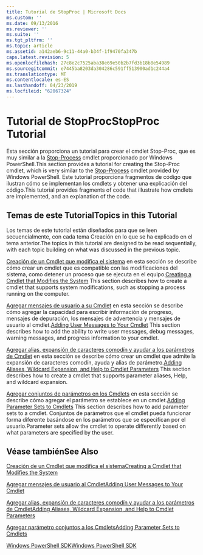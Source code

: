 ```yaml
---
title: Tutorial de StopProc | Microsoft Docs
ms.custom: ''
ms.date: 09/13/2016
ms.reviewer: ''
ms.suite: ''
ms.tgt_pltfrm: ''
ms.topic: article
ms.assetid: a142aeb6-9c11-44a0-b34f-1f9470fa347b
caps.latest.revision: 5
ms.openlocfilehash: 27c8e2c7525aba38e69e50b2b7fd3b18b8e54989
ms.sourcegitcommit: e7445ba8203da304286c591ff513900ad1c244a4
ms.translationtype: MT
ms.contentlocale: es-ES
ms.lasthandoff: 04/23/2019
ms.locfileid: "62067324"
---
```

# <a name="stopproc-tutorial"></a><span data-ttu-id="5137a-102">Tutorial de StopProc</span><span class="sxs-lookup"><span data-stu-id="5137a-102">StopProc Tutorial</span></span>

<span data-ttu-id="5137a-103">Esta sección proporciona un tutorial para crear el cmdlet Stop-Proc, que es muy similar a la [Stop-Process](/powershell/module/Microsoft.PowerShell.Management/Stop-Process) cmdlet proporcionado por Windows PowerShell.</span><span class="sxs-lookup"><span data-stu-id="5137a-103">This section provides a tutorial for creating the Stop-Proc cmdlet, which is very similar to the [Stop-Process](/powershell/module/Microsoft.PowerShell.Management/Stop-Process) cmdlet provided by Windows PowerShell.</span></span> <span data-ttu-id="5137a-104">Este tutorial proporciona fragmentos de código que ilustran cómo se implementan los cmdlets y obtener una explicación del código.</span><span class="sxs-lookup"><span data-stu-id="5137a-104">This tutorial provides fragments of code that illustrate how cmdlets are implemented, and an explanation of the code.</span></span>

## <a name="topics-in-this-tutorial"></a><span data-ttu-id="5137a-105">Temas de este Tutorial</span><span class="sxs-lookup"><span data-stu-id="5137a-105">Topics in this Tutorial</span></span>

<span data-ttu-id="5137a-106">Los temas de este tutorial están diseñados para que se leen secuencialmente, con cada tema Creación en lo que se ha explicado en el tema anterior.</span><span class="sxs-lookup"><span data-stu-id="5137a-106">The topics in this tutorial are designed to be read sequentially, with each topic building on what was discussed in the previous topic.</span></span>

<span data-ttu-id="5137a-107">[Creación de un Cmdlet que modifica el sistema](./creating-a-cmdlet-that-modifies-the-system.md) en esta sección se describe cómo crear un cmdlet que es compatible con las modificaciones del sistema, como detener un proceso que se ejecuta en el equipo.</span><span class="sxs-lookup"><span data-stu-id="5137a-107">[Creating a Cmdlet that Modifies the System](./creating-a-cmdlet-that-modifies-the-system.md) This section describes how to create a cmdlet that supports system modifications, such as stopping a process running on the computer.</span></span>

<span data-ttu-id="5137a-108">[Agregar mensajes de usuario a su Cmdlet](./adding-user-messages-to-your-cmdlet.md) en esta sección se describe cómo agregar la capacidad para escribir información de progreso, mensajes de depuración, los mensajes de advertencia y mensajes de usuario al cmdlet.</span><span class="sxs-lookup"><span data-stu-id="5137a-108">[Adding User Messages to Your Cmdlet](./adding-user-messages-to-your-cmdlet.md) This section describes how to add the ability to write user messages, debug messages, warning messages, and progress information to your cmdlet.</span></span>

<span data-ttu-id="5137a-109">[Agregar alias, expansión de caracteres comodín y ayudar a los parámetros de Cmdlet](./adding-aliases-wildcard-expansion-and-help-to-cmdlet-parameters.md) en esta sección se describe cómo crear un cmdlet que admite la expansión de caracteres comodín, ayuda y alias de parámetro.</span><span class="sxs-lookup"><span data-stu-id="5137a-109">[Adding Aliases, Wildcard Expansion, and Help to Cmdlet Parameters](./adding-aliases-wildcard-expansion-and-help-to-cmdlet-parameters.md) This section describes how to create a cmdlet that supports parameter aliases, Help, and wildcard expansion.</span></span>

<span data-ttu-id="5137a-110">[Agregar conjuntos de parámetros en los Cmdlets](./adding-parameter-sets-to-a-cmdlet.md) en esta sección se describe cómo agregar el parámetro se establece en un cmdlet.</span><span class="sxs-lookup"><span data-stu-id="5137a-110">[Adding Parameter Sets to Cmdlets](./adding-parameter-sets-to-a-cmdlet.md) This section describes how to add parameter sets to a cmdlet.</span></span> <span data-ttu-id="5137a-111">Conjuntos de parámetros que el cmdlet pueda funcionar forma diferente basándose en los parámetros que se especifican por el usuario.</span><span class="sxs-lookup"><span data-stu-id="5137a-111">Parameter sets allow the cmdlet to operate differently based on what parameters are specified by the user.</span></span>

## <a name="see-also"></a><span data-ttu-id="5137a-112">Véase también</span><span class="sxs-lookup"><span data-stu-id="5137a-112">See Also</span></span>

[<span data-ttu-id="5137a-113">Creación de un Cmdlet que modifica el sistema</span><span class="sxs-lookup"><span data-stu-id="5137a-113">Creating a Cmdlet that Modifies the System</span></span>](./creating-a-cmdlet-that-modifies-the-system.md)

[<span data-ttu-id="5137a-114">Agregar mensajes de usuario al Cmdlet</span><span class="sxs-lookup"><span data-stu-id="5137a-114">Adding User Messages to Your Cmdlet</span></span>](./adding-user-messages-to-your-cmdlet.md)

[<span data-ttu-id="5137a-115">Agregar alias, expansión de caracteres comodín y ayudar a los parámetros de Cmdlet</span><span class="sxs-lookup"><span data-stu-id="5137a-115">Adding Aliases, Wildcard Expansion, and Help to Cmdlet Parameters</span></span>](./adding-aliases-wildcard-expansion-and-help-to-cmdlet-parameters.md)

[<span data-ttu-id="5137a-116">Agregar parámetro conjuntos a los Cmdlets</span><span class="sxs-lookup"><span data-stu-id="5137a-116">Adding Parameter Sets to Cmdlets</span></span>](./adding-parameter-sets-to-a-cmdlet.md)

[<span data-ttu-id="5137a-117">Windows PowerShell SDK</span><span class="sxs-lookup"><span data-stu-id="5137a-117">Windows PowerShell SDK</span></span>](../windows-powershell-reference.md)
